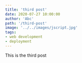 ```yaml
---
title: 'third post'
date: 2020-07-27 10:00:00
author: 'Abc'
path: '/third-post'
image: '../../images/jscript.jpg'
tags:
- web development
- deployment
---
```


This is the third post
